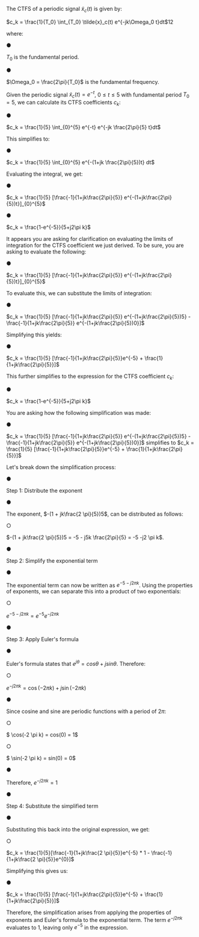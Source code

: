 The CTFS of a periodic signal $\tilde{x}_c(t)$ is given by:

$c_k = \frac{1}{T_0} \int_{T_0} \tilde{x}_c(t) e^{-jk\Omega_0 t}dt$12

where:

●

$T_0$ is the fundamental period.

●

$\Omega_0 = \frac{2\pi}{T_0}$ is the fundamental frequency.

Given the periodic signal $\tilde{x}_c(t) = e^{-t}$, $0 ≤ t ≤ 5$ with fundamental period $T_0 = 5$, we can calculate its CTFS coefficients $c_k$:

●

$c_k = \frac{1}{5} \int_{0}^{5} e^{-t} e^{-jk \frac{2\pi}{5} t}dt$

This simplifies to:

●

$c_k = \frac{1}{5} \int_{0}^{5} e^{-(1+jk \frac{2\pi}{5})t} dt$

Evaluating the integral, we get:

●

$c_k = \frac{1}{5} [\frac{-1}{1+jk\frac{2\pi}{5}} e^{-(1+jk\frac{2\pi}{5})t}]_{0}^{5}$

●

$c_k = \frac{1-e^{-5}}{5+j2\pi k}$



It appears you are asking for clarification on evaluating the limits of integration for the CTFS coefficient we just derived. To be sure, you are asking to evaluate the following:

●

$c_k = \frac{1}{5} [\frac{-1}{1+jk\frac{2\pi}{5}} e^{-(1+jk\frac{2\pi}{5})t}]_{0}^{5}$

To evaluate this, we can substitute the limits of integration:

●

$c_k = \frac{1}{5} [\frac{-1}{1+jk\frac{2\pi}{5}} e^{-(1+jk\frac{2\pi}{5})5} - \frac{-1}{1+jk\frac{2\pi}{5}} e^{-(1+jk\frac{2\pi}{5})0}]$

Simplifying this yields:

●

$c_k = \frac{1}{5} [\frac{-1}{1+jk\frac{2\pi}{5}}e^{-5} + \frac{1}{1+jk\frac{2\pi}{5}}]$

This further simplifies to the expression for the CTFS coefficient $c_k$:

●

$c_k = \frac{1-e^{-5}}{5+j2\pi k}$


You are asking how the following simplification was made:

●

$c_k = \frac{1}{5} [\frac{-1}{1+jk\frac{2\pi}{5}} e^{-(1+jk\frac{2\pi}{5})5} - \frac{-1}{1+jk\frac{2\pi}{5}} e^{-(1+jk\frac{2\pi}{5})0}]$ simplifies to $c_k = \frac{1}{5} [\frac{-1}{1+jk\frac{2\pi}{5}}e^{-5} + \frac{1}{1+jk\frac{2\pi}{5}}]$

Let's break down the simplification process:

●

Step 1: Distribute the exponent

●

The exponent, $-(1 + jk\frac{2 \pi}{5})5$, can be distributed as follows:

○

$-(1 + jk\frac{2 \pi}{5})5 = -5 - j5k \frac{2\pi}{5} = -5 -j2 \pi k$.

●

Step 2: Simplify the exponential term

●

The exponential term can now be written as $e^{-5-j2 \pi k}$. Using the properties of exponents, we can separate this into a product of two exponentials:

○

$e^{-5 - j2 \pi k} = e^{-5}e^{-j2 \pi k}$

●

Step 3: Apply Euler's formula

●

Euler's formula states that $e^{jθ} = cos θ + j sin θ$. Therefore:

○

$e^{-j2 \pi k} = \cos(-2 \pi k) + j \sin(-2 \pi k)$

●

Since cosine and sine are periodic functions with a period of $2 \pi$:

○

$ \cos(-2 \pi k) = cos(0) = 1$

○

$ \sin(-2 \pi k) = sin(0) = 0$

●

Therefore, $e^{-j2 \pi k} = 1$

●

Step 4: Substitute the simplified term

●

Substituting this back into the original expression, we get:

○

$c_k = \frac{1}{5}[\frac{-1}{1+jk\frac{2 \pi}{5}}e^{-5} * 1 - \frac{-1}{1+jk\frac{2 \pi}{5}}e^{0}]$

Simplifying this gives us:

●

$c_k = \frac{1}{5} [\frac{-1}{1+jk\frac{2\pi}{5}}e^{-5} + \frac{1}{1+jk\frac{2\pi}{5}}]$

Therefore, the simplification arises from applying the properties of exponents and Euler's formula to the exponential term. The term $e^{-j2 \pi k}$ evaluates to 1, leaving only $e^{-5}$ in the expression.